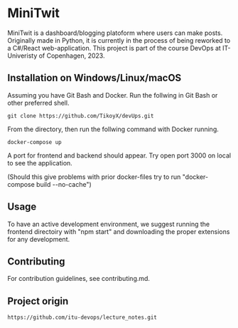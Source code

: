 # MiniTwit

MiniTwit is a dashboard/blogging platoform where users can make posts. Originally made in Python, it is currently in 
the process of being reworked to a C#/React web-application. This project is part of the course DevOps at IT-Univeristy of Copenhagen, 2023. 





## Installation on Windows/Linux/macOS

Assuming you have Git Bash and Docker. Run the follwing in Git Bash or other preferred shell. 

```Git Bash
git clone https://github.com/TikoyX/devUps.git
```
From the directory, then run the follwing command with Docker running. 

```Git Bash
docker-compose up
```
A port for frontend and backend should appear. Try open port 3000 on local to see
the application.  

(Should this give problems with prior docker-files try to run "docker-compose build --no-cache")


## Usage

To have an active development environment, we suggest running the frontend directoiry with "npm start" and downloading 
the proper extensions for any development. 

## Contributing

For contribution guidelines, see contributing.md. 

## Project origin

``` Git
https://github.com/itu-devops/lecture_notes.git
```
   
